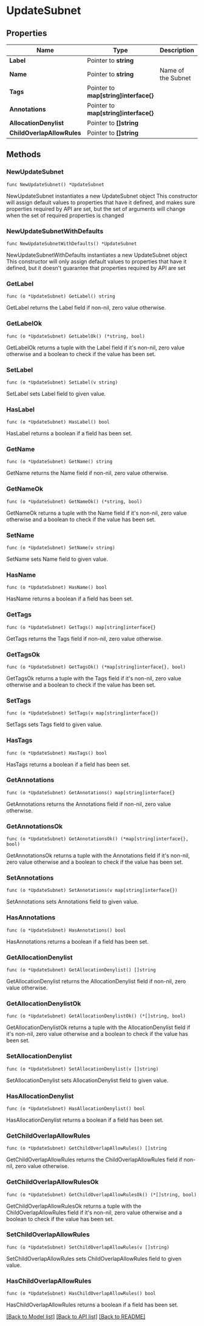# UpdateSubnet

## Properties

Name | Type | Description | Notes
------------ | ------------- | ------------- | -------------
**Label** | Pointer to **string** |  | [optional] 
**Name** | Pointer to **string** | Name of the Subnet | [optional] 
**Tags** | Pointer to **map[string]interface{}** |  | [optional] 
**Annotations** | Pointer to **map[string]interface{}** |  | [optional] 
**AllocationDenylist** | Pointer to **[]string** |  | [optional] 
**ChildOverlapAllowRules** | Pointer to **[]string** |  | [optional] 

## Methods

### NewUpdateSubnet

`func NewUpdateSubnet() *UpdateSubnet`

NewUpdateSubnet instantiates a new UpdateSubnet object
This constructor will assign default values to properties that have it defined,
and makes sure properties required by API are set, but the set of arguments
will change when the set of required properties is changed

### NewUpdateSubnetWithDefaults

`func NewUpdateSubnetWithDefaults() *UpdateSubnet`

NewUpdateSubnetWithDefaults instantiates a new UpdateSubnet object
This constructor will only assign default values to properties that have it defined,
but it doesn't guarantee that properties required by API are set

### GetLabel

`func (o *UpdateSubnet) GetLabel() string`

GetLabel returns the Label field if non-nil, zero value otherwise.

### GetLabelOk

`func (o *UpdateSubnet) GetLabelOk() (*string, bool)`

GetLabelOk returns a tuple with the Label field if it's non-nil, zero value otherwise
and a boolean to check if the value has been set.

### SetLabel

`func (o *UpdateSubnet) SetLabel(v string)`

SetLabel sets Label field to given value.

### HasLabel

`func (o *UpdateSubnet) HasLabel() bool`

HasLabel returns a boolean if a field has been set.

### GetName

`func (o *UpdateSubnet) GetName() string`

GetName returns the Name field if non-nil, zero value otherwise.

### GetNameOk

`func (o *UpdateSubnet) GetNameOk() (*string, bool)`

GetNameOk returns a tuple with the Name field if it's non-nil, zero value otherwise
and a boolean to check if the value has been set.

### SetName

`func (o *UpdateSubnet) SetName(v string)`

SetName sets Name field to given value.

### HasName

`func (o *UpdateSubnet) HasName() bool`

HasName returns a boolean if a field has been set.

### GetTags

`func (o *UpdateSubnet) GetTags() map[string]interface{}`

GetTags returns the Tags field if non-nil, zero value otherwise.

### GetTagsOk

`func (o *UpdateSubnet) GetTagsOk() (*map[string]interface{}, bool)`

GetTagsOk returns a tuple with the Tags field if it's non-nil, zero value otherwise
and a boolean to check if the value has been set.

### SetTags

`func (o *UpdateSubnet) SetTags(v map[string]interface{})`

SetTags sets Tags field to given value.

### HasTags

`func (o *UpdateSubnet) HasTags() bool`

HasTags returns a boolean if a field has been set.

### GetAnnotations

`func (o *UpdateSubnet) GetAnnotations() map[string]interface{}`

GetAnnotations returns the Annotations field if non-nil, zero value otherwise.

### GetAnnotationsOk

`func (o *UpdateSubnet) GetAnnotationsOk() (*map[string]interface{}, bool)`

GetAnnotationsOk returns a tuple with the Annotations field if it's non-nil, zero value otherwise
and a boolean to check if the value has been set.

### SetAnnotations

`func (o *UpdateSubnet) SetAnnotations(v map[string]interface{})`

SetAnnotations sets Annotations field to given value.

### HasAnnotations

`func (o *UpdateSubnet) HasAnnotations() bool`

HasAnnotations returns a boolean if a field has been set.

### GetAllocationDenylist

`func (o *UpdateSubnet) GetAllocationDenylist() []string`

GetAllocationDenylist returns the AllocationDenylist field if non-nil, zero value otherwise.

### GetAllocationDenylistOk

`func (o *UpdateSubnet) GetAllocationDenylistOk() (*[]string, bool)`

GetAllocationDenylistOk returns a tuple with the AllocationDenylist field if it's non-nil, zero value otherwise
and a boolean to check if the value has been set.

### SetAllocationDenylist

`func (o *UpdateSubnet) SetAllocationDenylist(v []string)`

SetAllocationDenylist sets AllocationDenylist field to given value.

### HasAllocationDenylist

`func (o *UpdateSubnet) HasAllocationDenylist() bool`

HasAllocationDenylist returns a boolean if a field has been set.

### GetChildOverlapAllowRules

`func (o *UpdateSubnet) GetChildOverlapAllowRules() []string`

GetChildOverlapAllowRules returns the ChildOverlapAllowRules field if non-nil, zero value otherwise.

### GetChildOverlapAllowRulesOk

`func (o *UpdateSubnet) GetChildOverlapAllowRulesOk() (*[]string, bool)`

GetChildOverlapAllowRulesOk returns a tuple with the ChildOverlapAllowRules field if it's non-nil, zero value otherwise
and a boolean to check if the value has been set.

### SetChildOverlapAllowRules

`func (o *UpdateSubnet) SetChildOverlapAllowRules(v []string)`

SetChildOverlapAllowRules sets ChildOverlapAllowRules field to given value.

### HasChildOverlapAllowRules

`func (o *UpdateSubnet) HasChildOverlapAllowRules() bool`

HasChildOverlapAllowRules returns a boolean if a field has been set.


[[Back to Model list]](../README.md#documentation-for-models) [[Back to API list]](../README.md#documentation-for-api-endpoints) [[Back to README]](../README.md)


